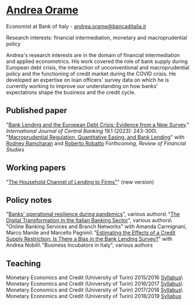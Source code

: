 # [Andrea Orame](https://andreaorame.github.io/)

Economist at Bank of Italy - andrea.orame@bancaditalia.it

Research interests: financial intermediation, monetary and macroprudential policy

Andrea's research interests are in the domain of financial intermediation and applied econometrics. His work covered the role of bank supply during European debt crisis, the interaction of unconventional and macroprudential policy and the functioning of credit market during the COVID crisis. He developed an expertise on loan officers' survey data on which he is currently working to improve our understanding on how banks' expectations shape the business and the credit cycle.

## Published paper
"[Bank Lending and the European Debt Crisis: Evidence from a New Survey](https://www.ijcb.org/journal/ijcb23q1a5.htm)." *International Journal of Central Banking* 19.1 (2023): 243-300\\
"[Macroprudential Regulation, Quantitative Easing, and Bank Lending](https://papers.ssrn.com/sol3/papers.cfm?abstract_id=3802634)" with [Rodney Ramcharan](https://sites.google.com/site/rodneyramcharan/) and [Roberto Robatto](https://sites.google.com/site/robertorobatto/home) *Forthcoming, Review of Financial Studies*

## Working papers
"[The Household Channel of Lending to Firms"](master.pdf)" (new version)

## Policy notes
"[Banks' operational resilience during pandemics](https://www.bancaditalia.it/pubblicazioni/qef/2024-0833/index.html?com.dotmarketing.htmlpage.language=1&dotcache=refresh&dotcache=refresh)", various authors\\
"[The Digital Transformation in the Italian Banking Sector](https://www.bancaditalia.it/pubblicazioni/qef/2022-0682/index.html?com.dotmarketing.htmlpage.language=1)", various authors\\
"Online Banking Services and Branch Networks" with Amanda Carmignani, Marco Manile and Marcello Pagnini\\
"[Estimating the Effects of a Credit Supply Restriction: Is There a Bias in the Bank Lending Survey?](https://www.bancaditalia.it/pubblicazioni/qef/2015-0266/index.html?com.dotmarketing.htmlpage.language=1)" with Andrea Nobili\\
"Business Incubators in Italy", various authors

## Teaching
Monetary Economics and Credit (University of Turin) 2015/2016 <a href="syllabus_eng_2016.pdf">Syllabus</a>\\
Monetary Economics and Credit (University of Turin) 2016/2017 <a href="syllabus_eng_2017.pdf">Syllabus</a>\\
Monetary Economics and Credit (University of Turin) 2017/2018 <a href="syllabus_eng_2018.pdf">Syllabus</a>\\
Monetary Economics and Credit (University of Turin) 2018/2019 <a href="syllabus_eng_2019.pdf">Syllabus</a>
